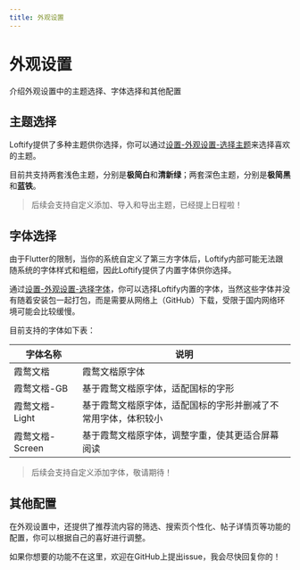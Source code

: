 ```yaml
---
title: 外观设置
---
```


# 外观设置
介绍外观设置中的主题选择、字体选择和其他配置

## 主题选择

Loftify提供了多种主题供你选择，你可以通过<u>设置-外观设置-选择主题</u>来选择喜欢的主题。

目前共支持两套浅色主题，分别是**极简白**和**清新绿**；两套深色主题，分别是**极简黑**和**蓝铁**。

> 后续会支持自定义添加、导入和导出主题，已经提上日程啦！

## 字体选择

由于Flutter的限制，当你的系统自定义了第三方字体后，Loftify内部可能无法跟随系统的字体样式和粗细，因此Loftify提供了内置字体供你选择。

通过<u>设置-外观设置-选择字体</u>，你可以选择Loftify内置的字体，当然这些字体并没有随着安装包一起打包，而是需要从网络上（GitHub）下载，受限于国内网络环境可能会比较缓慢。

目前支持的字体如下表：

| 字体名称 | 说明 |
| --- | --- |
| 霞鹜文楷 | 霞鹜文楷原字体 |
| 霞鹜文楷-GB | 基于霞鹜文楷原字体，适配国标的字形 |
| 霞鹜文楷-Light | 基于霞鹜文楷原字体，适配国标的字形并删减了不常用字体，体积较小 |
| 霞鹜文楷-Screen | 基于霞鹜文楷原字体，调整字重，使其更适合屏幕阅读 |

> 后续会支持自定义添加字体，敬请期待！

## 其他配置

在外观设置中，还提供了推荐流内容的筛选、搜索页个性化、帖子详情页等功能的配置，你可以根据自己的喜好进行调整。

如果你想要的功能不在这里，欢迎在GitHub上提出issue，我会尽快回复你的！